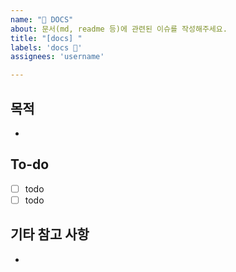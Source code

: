 ```yaml
---
name: "📄 DOCS"
about: 문서(md, readme 등)에 관련된 이슈를 작성해주세요.
title: "[docs] "
labels: 'docs 📄'
assignees: 'username'

---
```

## 목적

- 

## To-do

- [ ] todo
- [ ] todo

## 기타 참고 사항

- 
